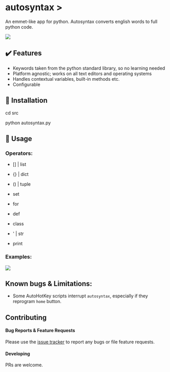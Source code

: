 # autosyntax >

An emmet-like app for python. Autosyntax converts english words to full python code.

![](https://i.imgur.com/tWyMYtd.gif)

## ✔️ Features

- Keywords taken from the python standard library, so no learning needed
- Platform agnostic; works on all text editors and operating systems
- Handles contextual variables, built-in methods etc.
- Configurable

## 💾 Installation

cd src

python autosyntax.py

## 🔨 Usage

### Operators:

- [] | list
- {} | dict
- () | tuple
- set

- for
- def
- class

- ' | str
- print


### Examples:

![](https://i.imgur.com/ChKaw8P.gif)



## Known bugs & Limitations:
- Some AutoHotKey scripts interrupt `autosyntax`, especially if they reprogram `home` button.

## Contributing

#### Bug Reports & Feature Requests

Please use the [issue tracker](https://github.com/GbeTech/autosyntax/issues) to report any bugs or file feature requests.

#### Developing

PRs are welcome.
